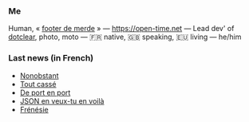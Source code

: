 ### Me

Human, « [footer de merde](https://open-time.net/post/2013/07/17/La-veritable-histoire-du-Footer-de-merde-) » — https://open-time.net — Lead dev' of [dotclear](https://git.dotclear.org/dev/dotclear), photo, moto — 🇫🇷 native, 🇬🇧 speaking, 🇪🇺 living — he/him

### Last news (in French)

<!-- BLOG-POST-LIST:START -->
- [Nonobstant](https://open-time.net/post/2022/08/11/Nonobstant)
- [Tout cassé](https://open-time.net/post/2022/08/10/Tout-casse)
- [De port en port](https://open-time.net/post/2022/08/09/De-port-en-port)
- [JSON en veux-tu en voilà](https://open-time.net/post/2022/08/08/JSON-en-veux-tu-en-voila)
- [Frénésie](https://open-time.net/post/2022/08/07/Frenesie)
<!-- BLOG-POST-LIST:END -->
